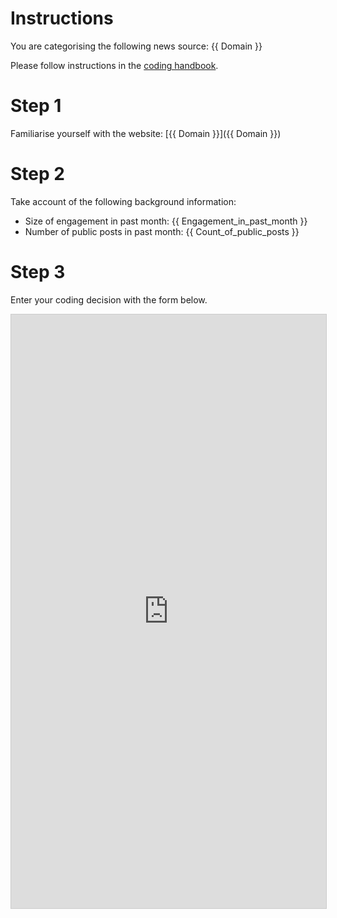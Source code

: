# Instructions

You are categorising the following news source: {{ Domain }}

Please follow instructions in the [coding handbook](http://comprop.oii.ox.ac.uk/).

# Step 1

Familiarise yourself with the website: [{{ Domain }}]({{ Domain }})

# Step 2

Take account of the following background information:

* Size of engagement in past month: {{ Engagement_in_past_month }}
* Number of public posts in past month: {{ Count_of_public_posts }}

# Step 3

Enter your coding decision with the form below.

<iframe class="airtable-embed"
    src="https://airtable.com/embed/shra38QF3aALor26z?backgroundColor=blue&prefill_Media%20source={{ Media_sources }}&prefill_Coder={{ coder_name }}" frameborder="0"
    onmousewheel="" width="100%" height="950" style="background: transparent; border: 1px solid #ccc;"></iframe>